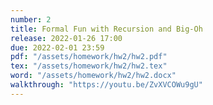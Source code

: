 ```yaml
---
number: 2
title: Formal Fun with Recursion and Big-Oh
release: 2022-01-26 17:00
due: 2022-02-01 23:59
pdf: "/assets/homework/hw2/hw2.pdf"
tex: "/assets/homework/hw2/hw2.tex"
word: "/assets/homework/hw2/hw2.docx"
walkthrough: "https://youtu.be/ZvXVCOWu9gU"
---
```

